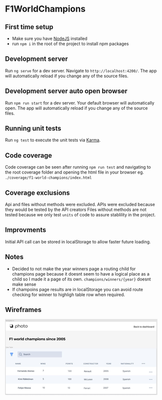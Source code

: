 # F1WorldChampions

## First time setup

- Make sure you have [NodeJS](https://nodejs.org/en/download/) installed
- run `npm i` in the root of the project to install npm packages

## Development server

Run `ng serve` for a dev server. Navigate to `http://localhost:4200/`. The app will automatically reload if you change any of the source files.

## Development server auto open browser

Run `npm run start` for a dev server. Your default browser will automatically open. The app will automatically reload if you change any of the source files.

## Running unit tests

Run `ng test` to execute the unit tests via [Karma](https://karma-runner.github.io).

## Code coverage

Code coverage can be seen after running `npm run test` and navigating to the root coverage folder and opening the html file in your browser
eg. `./coverage/f1-world-champions/index.html`

## Coverage exclusions

Api and files without methods were excluded.
APIs were excluded because they would be tested by the API creators
Files without methods are not tested because we only test `units` of code to assure stablility in the project.

## Improvments

Initial API call can be stored in localStorage to allow faster future loading.

## Notes

- Decided to not make the year winners page a routing child for champions page because it doesnt seem to have a logical place as a child so I made it a page of its own. `champions/winners/{year}` doesnt make sense
- If champoins page results are in localStorage you can avoid route checking for winner to highligh table row when required.

## Wireframes

![Inital wireframe for a starting point](./src/assets/wireframe.jpg)
